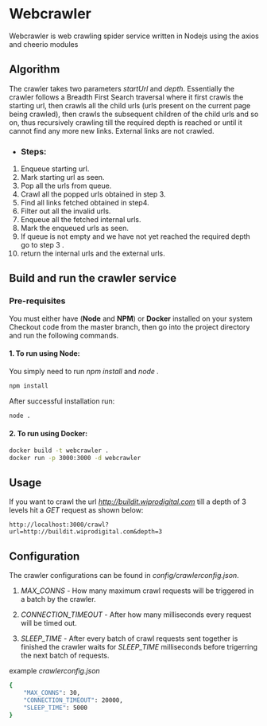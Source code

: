 # Webcrawler

Webcrawler is web crawling spider service written in Nodejs using the axios and cheerio modules

## Algorithm
The crawler takes two parameters *startUrl* and *depth*. Essentially the crawler follows a Breadth First Search traversal where it first crawls the starting url, then crawls all the child urls (urls present on the current page being crawled), then crawls the subsequent children of the child urls and so on, thus recursively crawling till the required depth is reached or until it cannot find any more new links. External links are not crawled.

- ### Steps:

1. Enqueue starting url.
2. Mark starting url as seen.
3. Pop all the urls from queue.
4. Crawl all the popped urls obtained in step 3.
5. Find all links fetched obtained in step4.
6. Filter out all the invalid urls.
7. Enqueue all the fetched internal urls.
8. Mark the enqueued urls as seen.
9. If queue is not empty and we have not yet reached the required depth go to step 3 .
10. return the internal urls and the external urls.

## Build and run the crawler service
### Pre-requisites
You must either have (**Node** and **NPM**) or **Docker** installed on your system
Checkout code from the master branch, then go into the project directory and run the following commands.
#### 1. To run using Node:
You simply need to run *npm install* and *node .*




```bash
npm install
```
After successful installation run:

```bash
node .
```
#### 2. To run using Docker:

```bash
docker build -t webcrawler .
docker run -p 3000:3000 -d webcrawler
```

## Usage
If you want to crawl the url *http://buildit.wiprodigital.com* till a depth of 3 levels hit a *GET* request as shown below:

```
http://localhost:3000/crawl?url=http://buildit.wiprodigital.com&depth=3
```

## Configuration
The crawler configurations can be found in *config/crawlerconfig.json*. 

1. *MAX_CONNS* - How many maximum crawl requests will be triggered in a batch by the crawler. 

2. *CONNECTION_TIMEOUT* - After how many milliseconds every request will be timed out. 

3. *SLEEP_TIME* - After every batch of crawl requests sent together is finished the crawler waits for *SLEEP_TIME* milliseconds before trigerring the next batch of requests.

example *crawlerconfig.json*

```bash
{
    "MAX_CONNS": 30,
    "CONNECTION_TIMEOUT": 20000,
    "SLEEP_TIME": 5000 
}

```
